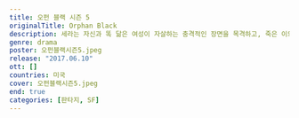 ```yaml
---
title: 오펀 블랙 시즌 5
originalTitle: Orphan Black
description: 세라는 자신과 똑 닮은 여성이 자살하는 충격적인 장면을 목격하고, 죽은 이의 신분으로 위장한 채 새로운 인생을 살려고 한다.
genre: drama
poster: 오펀블랙시즌5.jpeg
release: "2017.06.10"
ott: []
countries: 미국
cover: 오펀블랙시즌5.jpeg
end: true
categories: [판타지, SF]
---
```

